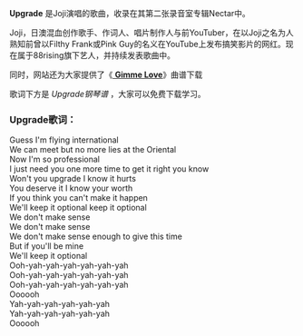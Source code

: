 

**Upgrade** 是Joji演唱的歌曲，收录在其第二张录音室专辑Nectar中。

Joji，日澳混血创作歌手、作词人、唱片制作人与前YouTuber，在以Joji之名为人熟知前曾以Filthy Frank或Pink
Guy的名义在YouTube上发布搞笑影片的网红。现在属于88rising旗下艺人，并持续发表歌曲中。

同时，网站还为大家提供了《[ **Gimme Love**](Music-11499-Gimme-Love-Joji.html "Gimme
Love")》曲谱下载

歌词下方是 _Upgrade钢琴谱_ ，大家可以免费下载学习。

### Upgrade歌词：

Guess I'm flying international  
We can meet but no more lies at the Oriental  
Now I'm so professional  
I just need you one more time to get it right you know  
Won't you upgrade I know it hurts  
You deserve it I know your worth  
If you think you can't make it happen  
We'll keep it optional keep it optional  
We don't make sense  
We don't make sense  
We don't make sense enough to give this time  
But if you'll be mine  
We'll keep it optional  
Ooh-yah-yah-yah-yah-yah-yah  
Ooh-yah-yah-yah-yah-yah-yah  
Ooh-yah-yah-yah-yah-yah-yah  
Oooooh  
Yah-yah-yah-yah-yah-yah  
Yah-yah-yah-yah-yah-yah  
Oooooh

